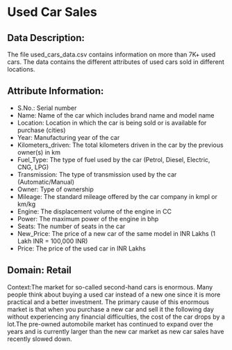 # Used Car Sales


## Data Description:

The file used_cars_data.csv contains information on more than 7K+ used cars. The data contains the different attributes of used cars sold in different locations.

## Attribute Information:

* S.No.: Serial number
* Name: Name of the car which includes brand name and model name
* Location: Location in which the car is being sold or is available for purchase (cities)
* Year: Manufacturing year of the car
* Kilometers_driven: The total kilometers driven in the car by the previous owner(s) in km
* Fuel_Type: The type of fuel used by the car (Petrol, Diesel, Electric, CNG, LPG)
* Transmission: The type of transmission used by the car (Automatic/Manual)
* Owner: Type of ownership
* Mileage: The standard mileage offered by the car company in kmpl or km/kg
* Engine: The displacement volume of the engine in CC
* Power: The maximum power of the engine in bhp
* Seats: The number of seats in the car
* New_Price: The price of a new car of the same model in INR Lakhs (1 Lakh INR = 100,000
  INR)
* Price: The price of the used car in INR Lakhs

## Domain: Retail

Context:The market for so-called second-hand cars is enormous. Many people think about buying a used car instead of a new one since it is more practical and a better investment. The primary cause of this enormous market is that when you purchase a new car and sell it the following day without experiencing any financial difficulties, the cost of the car drops by a lot.The pre-owned automobile market has continued to expand over the years and is currently larger than the new car market as new car sales have recently slowed down.
